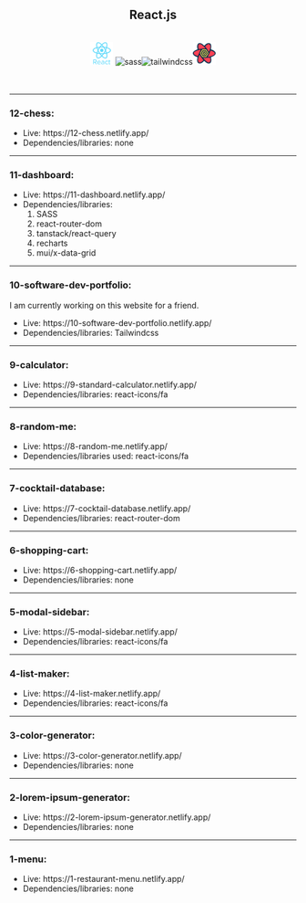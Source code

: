 <div align="center"><h2>React.js</h2><br><img src="https://raw.githubusercontent.com/devicons/devicon/master/icons/react/react-original-wordmark.svg" alt="react" width="40" height="40"/>
<img src="https://www.vectorlogo.zone/logos/sass-lang/sass-lang-icon.svg" alt="sass" width="40" height="40"/><img src="https://www.vectorlogo.zone/logos/tailwindcss/tailwindcss-icon.svg" alt="tailwindcss" width="40" height="40"/><img src="https://raw.githubusercontent.com/bestofjs/bestofjs/master/apps/bestofjs-nextjs/public/logos/react-query.dark.svg" alt="tanstack/react-query" width="40" height="40"/></div><br>

<br>
<hr>
<div><h3>12-chess:</h3>
 <ul>
 <li>Live: https://12-chess.netlify.app/</li>
 <li>
 Dependencies/libraries: none
 </li>
 </ul>
 </div>
<hr>

 <div><h3>11-dashboard:</h3>
 <ul>
 <li>Live: https://11-dashboard.netlify.app/</li>
 <li>
 Dependencies/libraries:
  <ol>
   <li>SASS</li>
   <li>react-router-dom</li>
   <li>tanstack/react-query</li>
   <li>recharts</li>
   <li>mui/x-data-grid</li>
  </ol>
 </li>
 </ul>
 </div>
<hr>
 
 <div><h3>10-software-dev-portfolio:</h3>
 I am currently working on this website for a friend.
 <ul>
 <li>Live: https://10-software-dev-portfolio.netlify.app/</li>
 <li>
 Dependencies/libraries: Tailwindcss
 </li>
 </ul>
 </div>
<hr>

<div><h3>9-calculator:</h3>
 <ul>
 <li>Live: https://9-standard-calculator.netlify.app/</li>
 <li>
 Dependencies/libraries: react-icons/fa
 </li>
 </ul>
 </div>
<hr>

 <div><h3>8-random-me:</h3>
 <ul>
 <li>Live: https://8-random-me.netlify.app/</li>
 <li>
 Dependencies/libraries used: react-icons/fa
 </li>
 </ul>
 </div>
<hr>

 <div><h3>7-cocktail-database:</h3>
 <ul>
 <li>Live: https://7-cocktail-database.netlify.app/</li>
 <li>
 Dependencies/libraries: react-router-dom
 </li>
 </ul>
 </div>
<hr>

 <div><h3>6-shopping-cart:</h3>
 <ul>
 <li>Live: https://6-shopping-cart.netlify.app/</li>
 <li>
 Dependencies/libraries: none
 </li>
 </ul>
 </div>
<hr>

 <div><h3>5-modal-sidebar:</h3>
 <ul>
 <li>Live: https://5-modal-sidebar.netlify.app/</li>
 <li>
 Dependencies/libraries: react-icons/fa
 </li>
 </ul>
 </div>
<hr>

 <div><h3>4-list-maker:</h3>
 <ul>
 <li>Live: https://4-list-maker.netlify.app/</li>
 <li>
 Dependencies/libraries: react-icons/fa
 </li>
 </ul>
 </div>
<hr>

 <div><h3>3-color-generator:</h3>
 <ul>
 <li>Live: https://3-color-generator.netlify.app/</li>
 <li>
 Dependencies/libraries: none
 </li>
 </ul>
 </div>
<hr>

 <div><h3>2-lorem-ipsum-generator:</h3>
 <ul>
 <li>Live: https://2-lorem-ipsum-generator.netlify.app/</li>
 <li>
 Dependencies/libraries: none
 </li>
 </ul>
 </div>
<hr>
 
 <div><h3>1-menu:</h3>
 <ul>
 <li>Live: https://1-restaurant-menu.netlify.app/</li>
 <li>
 Dependencies/libraries: none
 </li>
 </ul>
 </div>
